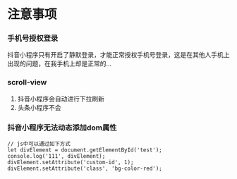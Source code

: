 # 注意事项

### 手机号授权登录

抖音小程序只有开启了静默登录，才能正常授权手机号登录，这是在其他人手机上出现的问题，在我手机上却是正常的...

### scroll-view

1. 抖音小程序会自动进行下拉刷新
2. 头条小程序不会

### 抖音小程序无法动态添加dom属性

```
// js中可以通过如下方式
let divElement = document.getElementById('test');
console.log('111', divElement);
divElement.setAttribute('custom-id', 1);
divElement.setAttribute('class', 'bg-color-red');
```